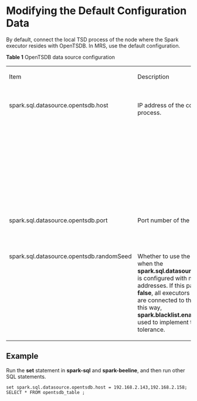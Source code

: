 # Modifying the Default Configuration Data<a name="EN-US_TOPIC_0221415072"></a>

By default, connect the local TSD process of the node where the Spark executor resides with OpenTSDB. In MRS, use the default configuration.

**Table  1**  OpenTSDB data source configuration

<a name="table13240911145315"></a>
<table><tbody><tr id="row33121811195313"><td class="cellrowborder" valign="top" width="39.53%"><p id="p33121119534"><a name="p33121119534"></a><a name="p33121119534"></a>Item</p>
</td>
<td class="cellrowborder" valign="top" width="32.25%"><p id="p33131911135319"><a name="p33131911135319"></a><a name="p33131911135319"></a>Description</p>
</td>
<td class="cellrowborder" valign="top" width="28.22%"><p id="p143131911105315"><a name="p143131911105315"></a><a name="p143131911105315"></a>Example Value</p>
</td>
</tr>
<tr id="row9313171145320"><td class="cellrowborder" valign="top" width="39.53%"><p id="p183132011145313"><a name="p183132011145313"></a><a name="p183132011145313"></a>spark.sql.datasource.opentsdb.host</p>
</td>
<td class="cellrowborder" valign="top" width="32.25%"><p id="p2313161111538"><a name="p2313161111538"></a><a name="p2313161111538"></a>IP address of the connected TSD process.</p>
</td>
<td class="cellrowborder" valign="top" width="28.22%"><p id="p3313811165314"><a name="p3313811165314"></a><a name="p3313811165314"></a>Null (default value)</p>
<p id="p613845811342"><a name="p613845811342"></a><a name="p613845811342"></a><strong id="b8477111810537"><a name="b8477111810537"></a><a name="b8477111810537"></a>xx.xx.xx.xx</strong> indicates the IP address. Separate multiple IP addresses with commas (,).</p>
</td>
</tr>
<tr id="row93131311145311"><td class="cellrowborder" valign="top" width="39.53%"><p id="p13313111155314"><a name="p13313111155314"></a><a name="p13313111155314"></a>spark.sql.datasource.opentsdb.port</p>
</td>
<td class="cellrowborder" valign="top" width="32.25%"><p id="p153131911155317"><a name="p153131911155317"></a><a name="p153131911155317"></a>Port number of the TSD process.</p>
</td>
<td class="cellrowborder" valign="top" width="28.22%"><p id="p63131611105311"><a name="p63131611105311"></a><a name="p63131611105311"></a>4242 (default value)</p>
</td>
</tr>
<tr id="row0313191155314"><td class="cellrowborder" valign="top" width="39.53%"><p id="p93131511105317"><a name="p93131511105317"></a><a name="p93131511105317"></a>spark.sql.datasource.opentsdb.randomSeed</p>
</td>
<td class="cellrowborder" valign="top" width="32.25%"><p id="p531341114537"><a name="p531341114537"></a><a name="p531341114537"></a>Whether to use the random seed when the <strong id="b4347145132020"><a name="b4347145132020"></a><a name="b4347145132020"></a>spark.sql.datasource.opentsdb.host</strong> is configured with multiple addresses. If this parameter is set to <strong id="b472711305542"><a name="b472711305542"></a><a name="b472711305542"></a>false</strong>, all executors on the same node are connected to the same host. In this way, <strong id="b9913544185419"><a name="b9913544185419"></a><a name="b9913544185419"></a>spark.blacklist.enabled=true</strong> can be used to implement task fault tolerance.</p>
</td>
<td class="cellrowborder" valign="top" width="28.22%"><p id="p1131371113534"><a name="p1131371113534"></a><a name="p1131371113534"></a>false by default</p>
</td>
</tr>
</tbody>
</table>

## Example<a name="section17239141145318"></a>

Run the  **set**  statement in  **spark-sql**  and  **spark-beeline**, and then run other SQL statements.

```
set spark.sql.datasource.opentsdb.host = 192.168.2.143,192.168.2.158;
SELECT * FROM opentsdb_table ;
```

